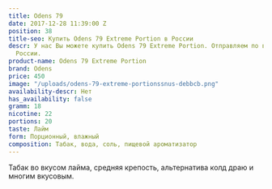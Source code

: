 ```yaml
---
title: Odens 79
date: 2017-12-28 11:39:00 Z
position: 38
title-seo: Купить Odens 79 Extreme Portion в России
descr: У нас Вы можете купить Odens 79 Extreme Portion. Отправляем по всей территории
  России.
product-name: Odens 79 Extreme Portion
brand: Odens
price: 450
image: "/uploads/odens-79-extreme-portionssnus-debbcb.png"
availability-descr: Нет
has_availability: false
gramm: 18
nicotine: 22
portions: 20
taste: Лайм
form: Порционный, влажный
composition: Табак, вода, соль, пищевой ароматизатор
---
```


Табак во вкусом лайма, средняя крепость, альтернатива колд драю и многим вкусовым.